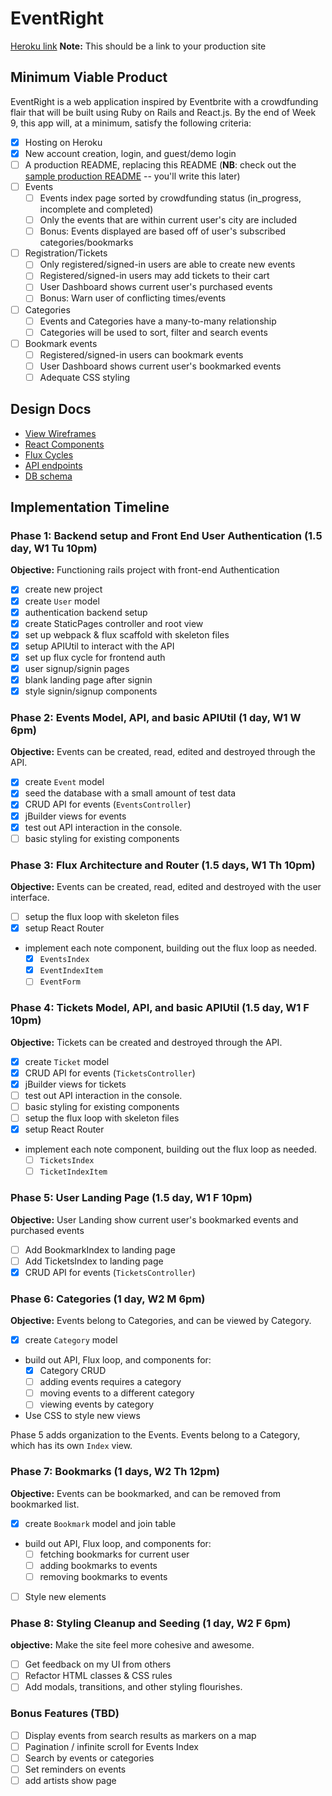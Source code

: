 # EventRight

[Heroku link][heroku] **Note:** This should be a link to your production site

[heroku]: https://eventright.herokuapp.com/

## Minimum Viable Product

EventRight is a web application inspired by Eventbrite with a crowdfunding flair that will be built using Ruby on Rails and React.js. By the end of Week 9, this app will, at a minimum, satisfy the following criteria:

- [x] Hosting on Heroku
- [x] New account creation, login, and guest/demo login
- [ ] A production README, replacing this README (**NB**: check out the [sample production README](docs/production_readme.md) -- you'll write this later)
- [ ] Events
  - [ ] Events index page sorted by crowdfunding status (in_progress, incomplete and completed)
  - [ ] Only the events that are within current user's city are included
  - [ ] Bonus: Events displayed are based off of user's subscribed categories/bookmarks
- [ ] Registration/Tickets
  - [ ] Only registered/signed-in users are able to create new events
  - [ ] Registered/signed-in users may add tickets to their cart
  - [ ] User Dashboard shows current user's purchased events
  - [ ] Bonus: Warn user of conflicting times/events
- [ ] Categories
  - [ ] Events and Categories have a many-to-many relationship
  - [ ] Categories will be used to sort, filter and search events
- [ ] Bookmark events
  - [ ] Registered/signed-in users can bookmark events
  - [ ] User Dashboard shows current user's bookmarked events
  - [ ] Adequate CSS styling

## Design Docs
* [View Wireframes][views]
* [React Components][components]
* [Flux Cycles][flux-cycles]
* [API endpoints][api-endpoints]
* [DB schema][schema]

[views]: docs/views.md
[components]: docs/components.md
[flux-cycles]: docs/flux-cycles.md
[api-endpoints]: docs/api-endpoints.md
[schema]: docs/schema.md

## Implementation Timeline

### Phase 1: Backend setup and Front End User Authentication (1.5 day, W1 Tu 10pm)

**Objective:** Functioning rails project with front-end Authentication

- [x] create new project
- [x] create `User` model
- [x] authentication backend setup
- [x] create StaticPages controller and root view
- [x] set up webpack & flux scaffold with skeleton files
- [x] setup APIUtil to interact with the API
- [x] set up flux cycle for frontend auth
- [x] user signup/signin pages
- [x] blank landing page after signin
- [x] style signin/signup components

### Phase 2: Events Model, API, and basic APIUtil (1 day, W1 W 6pm)

**Objective:** Events can be created, read, edited and destroyed through
the API.

- [x] create `Event` model
- [x] seed the database with a small amount of test data
- [x] CRUD API for events (`EventsController`)
- [x] jBuilder views for events
- [x] test out API interaction in the console.
- [ ] basic styling for existing components

### Phase 3: Flux Architecture and Router (1.5 days, W1 Th 10pm)

**Objective:** Events can be created, read, edited and destroyed with the
user interface.

- [ ] setup the flux loop with skeleton files
- [x] setup React Router
- implement each note component, building out the flux loop as needed.
  - [x] `EventsIndex`
  - [x] `EventIndexItem`
  - [ ] `EventForm`

### Phase 4: Tickets Model, API, and basic APIUtil (1.5 day, W1 F 10pm)

  **Objective:** Tickets can be created and destroyed through
  the API.

  - [x] create `Ticket` model
  - [x] CRUD API for events (`TicketsController`)
  - [x] jBuilder views for tickets
  - [ ] test out API interaction in the console.
  - [ ] basic styling for existing components
  - [ ] setup the flux loop with skeleton files
  - [x] setup React Router
  - implement each note component, building out the flux loop as needed.
    - [ ] `TicketsIndex`
    - [ ] `TicketIndexItem`

### Phase 5: User Landing Page (1.5 day, W1 F 10pm)

  **Objective:** User Landing show current user's bookmarked events and purchased events

  - [ ] Add BookmarkIndex to landing page
  - [ ] Add TicketsIndex to landing page
  - [x] CRUD API for events (`TicketsController`)

### Phase 6: Categories (1 day, W2 M 6pm)

**Objective:** Events belong to Categories, and can be viewed by Category.

- [x] create `Category` model
- build out API, Flux loop, and components for:
  - [x] Category CRUD
  - [ ] adding events requires a category
  - [ ] moving events to a different category
  - [ ] viewing events by category
- Use CSS to style new views

Phase 5 adds organization to the Events. Events belong to a Category,
which has its own `Index` view.

### Phase 7: Bookmarks (1 days, W2 Th 12pm)

**Objective:** Events can be bookmarked, and can be removed from bookmarked list.

- [x] create `Bookmark` model and join table
- build out API, Flux loop, and components for:
  - [ ] fetching bookmarks for current user
  - [ ] adding bookmarks to events
  - [ ] removing bookmarks to events
- [ ] Style new elements

### Phase 8: Styling Cleanup and Seeding (1 day, W2 F 6pm)

**objective:** Make the site feel more cohesive and awesome.

- [ ] Get feedback on my UI from others
- [ ] Refactor HTML classes & CSS rules
- [ ] Add modals, transitions, and other styling flourishes.

### Bonus Features (TBD)
- [ ] Display events from search results as markers on a map
- [ ] Pagination / infinite scroll for Events Index
- [ ] Search by events or categories
- [ ] Set reminders on events
- [ ] add artists show page

[phase-one]: docs/phases/phase1.md
[phase-two]: docs/phases/phase2.md
[phase-three]: docs/phases/phase3.md
[phase-four]: docs/phases/phase4.md
[phase-five]: docs/phases/phase5.md

